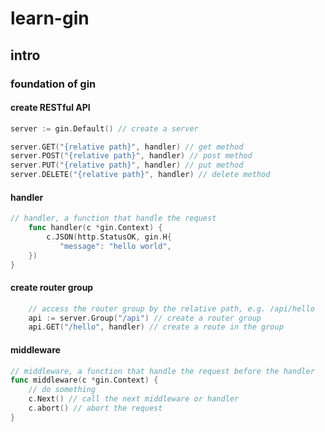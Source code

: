 # learn-gin

## intro

### foundation of gin

#### create RESTful API

```go
server := gin.Default() // create a server

server.GET("{relative path}", handler) // get method
server.POST("{relative path}", handler) // post method
server.PUT("{relative path}", handler) // put method
server.DELETE("{relative path}", handler) // delete method
```

#### handler

```go
// handler, a function that handle the request
    func handler(c *gin.Context) {
        c.JSON(http.StatusOK, gin.H{
           "message": "hello world",
    })
}
```

#### create router group

```go
    // access the router group by the relative path, e.g. /api/hello
    api := server.Group("/api") // create a router group
    api.GET("/hello", handler) // create a route in the group
```

#### middleware

```go
// middleware, a function that handle the request before the handler
func middleware(c *gin.Context) {
    // do something
    c.Next() // call the next middleware or handler
    c.abort() // abort the request
}

```
